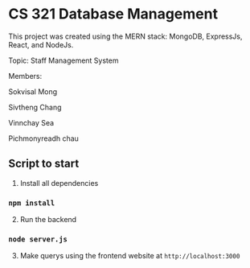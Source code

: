 # CS 321 Database Management

This project was created using the MERN stack: MongoDB, ExpressJs, React, and NodeJs.

Topic: Staff Management System

Members:

  Sokvisal Mong
  
  Sivtheng Chang
  
  Vinnchay Sea
  
  Pichmonyreadh chau

## Script to start

1. Install all dependencies

### `npm install`

2. Run the backend

### `node server.js`

3. Make querys using the frontend website at `http://localhost:3000`

